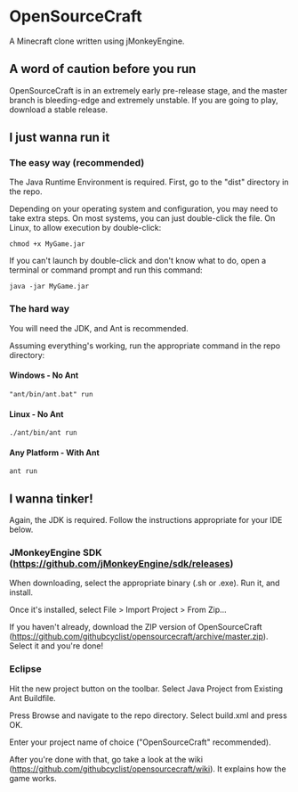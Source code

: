 # OpenSourceCraft
A Minecraft clone written using jMonkeyEngine.

## A word of caution before you run
OpenSourceCraft is in an extremely early pre-release stage, and the master branch is bleeding-edge and extremely unstable. If you are going to play, download a stable release. 

## I just wanna run it
### The easy way (recommended)
The Java Runtime Environment is required. First, go to the "dist" directory in the repo.

Depending on your operating system and configuration, you may need to take extra steps. On most systems, you can just double-click the file. On Linux, to allow execution by double-click:

`chmod +x MyGame.jar`

If you can't launch by double-click and don't know what to do, open a terminal or command prompt and run this command:

`java -jar MyGame.jar`

### The hard way
You will need the JDK, and Ant is recommended.

Assuming everything's working, run the appropriate command in the repo directory:

#### Windows - No Ant
`"ant/bin/ant.bat" run`

#### Linux - No Ant
`./ant/bin/ant run`

#### Any Platform - With Ant
`ant run`

## I wanna tinker!
Again, the JDK is required. Follow the instructions appropriate for your IDE below.

### JMonkeyEngine SDK (https://github.com/jMonkeyEngine/sdk/releases)

When downloading, select the appropriate binary (.sh or .exe). Run it, and install.

Once it's installed, select File > Import Project > From Zip...

If you haven't already, download the ZIP version of OpenSourceCraft (https://github.com/githubcyclist/opensourcecraft/archive/master.zip). Select it and you're done!

### Eclipse

Hit the new project button on the toolbar. Select Java Project from Existing Ant Buildfile.

Press Browse and navigate to the repo directory. Select build.xml and press OK.

Enter your project name of choice ("OpenSourceCraft" recommended).

After you're done with that, go take a look at the wiki (https://github.com/githubcyclist/opensourcecraft/wiki). It explains how the game works.
